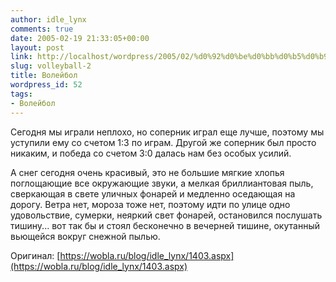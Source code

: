 ```yaml
---
author: idle_lynx
comments: true
date: 2005-02-19 21:33:05+00:00
layout: post
link: http://localhost/wordpress/2005/02/%d0%92%d0%be%d0%bb%d0%b5%d0%b9%d0%b1%d0%be%d0%bb-2/
slug: volleyball-2
title: Волейбол
wordpress_id: 52
tags:
- Волейбол
---
```


Сегодня мы играли неплохо, но соперник играл еще лучше, поэтому мы уступили ему со счетом 1:3 по играм. Другой же соперник был просто никаким, и победа со счетом 3:0 далась нам без особых усилий.

А снег сегодня очень красивый, это не большие мягкие хлопья поглощающие все окружающие звуки, а мелкая бриллиантовая пыль, сверкающая в свете уличных фонарей и медленно оседающая на дорогу. Ветра нет, мороза тоже нет, поэтому идти по улице одно удовольствие, сумерки, неяркий свет фонарей, остановился послушать тишину... вот так бы и стоял бесконечно в вечерней тишине, окутанный вьющейся вокруг снежной пылью.

Оригинал: [https://wobla.ru/blog/idle_lynx/1403.aspx](https://wobla.ru/blog/idle_lynx/1403.aspx)
